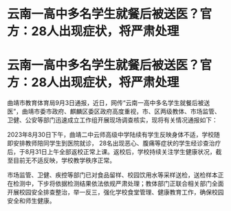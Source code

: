 # 云南一高中多名学生就餐后被送医？官方：28人出现症状，将严肃处理

# 云南一高中多名学生就餐后被送医？官方：28人出现症状，将严肃处理

曲靖市教育体育局9月3日通报，近日，网传“云南一高中多名学生就餐后被送医”，曲靖市委市政府、麒麟区委区政府高度重视，市、区两级教体、市场监管、卫健、公安等部门迅速成立工作组开展现场调查核实，现将有关情况通报如下：

2023年8月30日下午，曲靖二中云师高级中学陆续有学生反映身体不适，学校随即安排教师陪同学生到医院就诊，
28名出现恶心、腹痛等症状的学生经诊查治疗后，于8月31日上午全部返校正常上课。返校后，学校持续关注学生健康状况，截至目前无不适反映，学校教学秩序正常。

市场监管、卫健、疾控等部门已对食品留样、校园饮用水等采样送检，送检样本正在检测中，下步将依据检测结果依法依规严肃处理；教体部门正联合相关部门全面开展校园安全排查整治，举一反三，强化学校食堂管理、健康教育工作，确保校园安全和师生健康。

